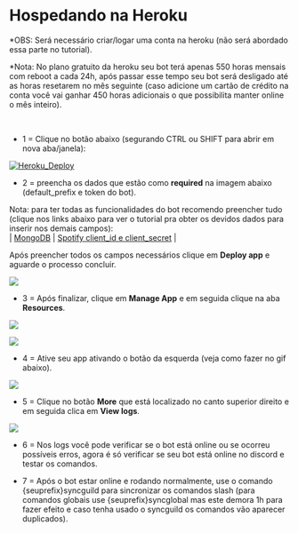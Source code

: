 # Hospedando na Heroku

*OBS: Será necessário criar/logar uma conta na heroku (não será abordado essa parte no tutorial). 

*Nota: No plano gratuito da heroku seu bot terá apenas 550 horas mensais com reboot a cada 24h, após passar esse tempo seu bot será desligado até as horas resetarem no mês seguinte (caso adicione um cartão de crédito na conta você vai ganhar 450 horas adicionais o que possibilita manter online o mês inteiro). 

<br/>

- 1 = Clique no botão abaixo (segurando CTRL ou SHIFT para abrir em nova aba/janela):

[![Heroku_Deploy](https://www.herokucdn.com/deploy/button.svg)](https://heroku.com/deploy?template=https://github.com/zRitsu/disnake-LL-music-bot) 

- 2 = preencha os dados que estão como **required** na imagem abaixo (default_prefix e token do bot).

Nota: para ter todas as funcionalidades do bot recomendo preencher tudo (clique nos links abaixo para ver o tutorial pra obter os devidos dados para inserir nos demais campos):<br />
| [MongoDB](MONGODB_SETUP.md) | [Spotify client_id e client_secret](SPOTIFY_IDS.md) |

Após preencher todos os campos necessários clique em **Deploy app** e aguarde o processo concluir.

![](https://cdn.discordapp.com/attachments/480195401543188483/903823924406648882/Screenshot_1.png)

- 3 = Após finalizar, clique em **Manage App** e em seguida clique na aba **Resources**.

![](https://cdn.discordapp.com/attachments/480195401543188483/903823932417789982/Screenshot_3.png)

![](https://cdn.discordapp.com/attachments/480195401543188483/903823939158044743/Screenshot_4.png)

- 4 = Ative seu app ativando o botão da esquerda (veja como fazer no gif abaixo).

![](https://cdn.discordapp.com/attachments/480195401543188483/903825491277004820/Screenshot_5.gif)

- 5 = Clique no botão **More** que está localizado no canto superior direito e em seguida clica em **View logs**.

![](https://cdn.discordapp.com/attachments/480195401543188483/903832292772954122/unknown.png)

- 6 = Nos logs você pode verificar se o bot está online ou se ocorreu possíveis erros, agora é só verificar se seu bot está online no discord e testar os comandos.

- 7 = Após o bot estar online e rodando normalmente, use o comando {seuprefix}syncguild para sincronizar os comandos slash (para comandos globais use {seuprefix}syncglobal mas este demora 1h para fazer efeito e caso tenha usado o syncguild os comandos vão aparecer duplicados).